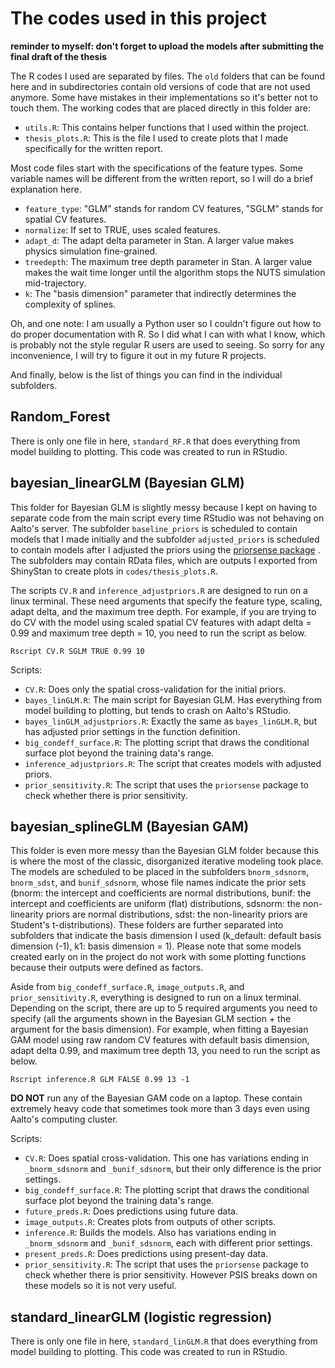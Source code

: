 # The codes used in this project

**reminder to myself: don't forget to upload the models after submitting the final draft of the thesis**

The R codes I used are separated by files. The ```old``` folders that can be found here and in subdirectories contain old versions of code that are not used anymore. Some have mistakes in their implementations so it's better not to touch them. The working codes that are placed directly in this folder are:

* ```utils.R```: This contains helper functions that I used within the project. 
* ```thesis_plots.R```: This is the file I used to create plots that I made specifically for the written report.

Most code files start with the specifications of the feature types. Some variable names will be different from the written report, so I will do a brief explanation here.

* ```feature_type```: "GLM" stands for random CV features, "SGLM" stands for spatial CV features.
* ```normalize```: If set to TRUE, uses scaled features.
* ```adapt_d```: The adapt delta parameter in Stan. A larger value makes physics simulation fine-grained.
* ```treedepth```: The maximum tree depth parameter in Stan. A larger value makes the wait time longer until the algorithm stops the NUTS simulation mid-trajectory.
* ```k```: The "basis dimension" parameter that indirectly determines the complexity of splines.

Oh, and one note: I am usually a Python user so I couldn't figure out how to do proper documentation with R. So I did what I can with what I know, which is probably not the style regular R users are used to seeing. So sorry for any inconvenience, I will try to figure it out in my future R projects.

And finally, below is the list of things you can find in the individual subfolders.

## Random_Forest

There is only one file in here, ```standard_RF.R``` that does everything from model building to plotting. This code was created to run in RStudio.

## bayesian_linearGLM (Bayesian GLM)

  This folder for Bayesian GLM is slightly messy because I kept on having to separate code from the main script every time RStudio was not behaving on Aalto's server. The subfolder ```baseline_priors``` is scheduled to contain models that I made initially and the subfolder ```adjusted_priors``` is scheduled to contain models after I adjusted the priors using the [priorsense package](https://github.com/n-kall/priorsense) . The subfolders may contain RData files, which are outputs I exported from ShinyStan to create plots in ```codes/thesis_plots.R```.
  
  The scripts ```CV.R``` and ```inference_adjustpriors.R``` are designed to run on a linux terminal. These need arguments that specify the feature type, scaling, adapt delta, and the maximum tree depth. For example, if you are trying to do CV with the model using scaled spatial CV features with adapt delta = 0.99 and maximum tree depth = 10, you need to run the script as below.

  ```
  Rscript CV.R SGLM TRUE 0.99 10
  ```

  Scripts:
  * ```CV.R```: Does only the spatial cross-validation for the initial priors. 
  * ```bayes_linGLM.R```: The main script for Bayesian GLM. Has everything from model building to plotting, but tends to crash on Aalto's RStudio.
  * ```bayes_linGLM_adjustpriors.R```: Exactly the same as ```bayes_linGLM.R```, but has adjusted prior settings in the function definition.
  * ```big_condeff_surface.R```: The plotting script that draws the conditional surface plot beyond the training data's range.
  * ```inference_adjustpriors.R```: The script that creates models with adjusted priors. 
  * ```prior_sensitivity.R```: The script that uses the ```priorsense``` package to check whether there is prior sensitivity.

## bayesian_splineGLM (Bayesian GAM)

  This folder is even more messy than the Bayesian GLM folder because this is where the most of the classic, disorganized iterative modeling took place. The models are scheduled to be placed in the subfolders ```bnorm_sdsnorm```, ```bnorm_sdst```, and ```bunif_sdsnorm```, whose file names indicate the prior sets (bnorm: the intercept and coefficients are normal distributions, bunif: the intercept and coefficients are uniform (flat) distributions, sdsnorm: the non-linearity priors are normal distributions, sdst: the non-linearity priors are Student's t-distributions). These folders are further separated into subfolders that indicate the basis dimension I used (k_default: default basis dimension (-1), k1: basis dimension = 1). Please note that some models created early on in the project do not work with some plotting functions because their outputs were defined as factors.
  
  Aside from ```big_condeff_surface.R```, ```image_outputs.R```, and ```prior_sensitivity.R```, everything is designed to run on a linux terminal. Depending on the script, there are up to 5 required arguments you need to specify (all the arguments shown in the Bayesian GLM section + the argument for the basis dimension). For example, when fitting a Bayesian GAM model using raw random CV features with default basis dimension, adapt delta 0.99, and maximum tree depth 13, you need to run the script as below.

  ```
  Rscript inference.R GLM FALSE 0.99 13 -1
  ```

  **DO NOT** run any of the Bayesian GAM code on a laptop. These contain extremely heavy code that sometimes took more than 3 days even using Aalto's computing cluster.
  
  Scripts:
  * ```CV.R```: Does spatial cross-validation. This one has variations ending in ```_bnorm_sdsnorm``` and ```_bunif_sdsnorm```, but their only difference is the prior settings.
  * ```big_condeff_surface.R```: The plotting script that draws the conditional surface plot beyond the training data's range.
  * ```future_preds.R```: Does predictions using future data.
  * ```image_outputs.R```: Creates plots from outputs of other scripts.
  * ```inference.R```: Builds the models. Also has variations ending in ```_bnorm_sdsnorm``` and ```_bunif_sdsnorm```, each with different prior settings.
  * ```present_preds.R```: Does predictions using present-day data.
  * ```prior_sensitivity.R```: The script that uses the ```priorsense``` package to check whether there is prior sensitivity. However PSIS breaks down on these models so it is not very useful.
  
  ## standard_linearGLM (logistic regression)
  
  There is only one file in here, ```standard_linGLM.R``` that does everything from model building to plotting. This code was created to run in RStudio.
  
